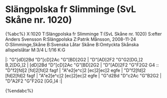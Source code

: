 # Slängpolska fr Slimminge (SvL Skåne nr. 1020)

{%abc%}
X:1020
T:Slängpolska fr Slimminge
T:(SvL Skåne nr. 1020)
S:efter Anders Svensson
R:Slängpolska
Z:Patrik Månsson, 2008-11-24
O:Slimminge,Skåne
B:Svenska Låtar Skåne
B:Omtyckta Skånska allspelslåtar
M:3/4
L:1/16
K:G

|: "G"[dD]2Bd "D"[cD]2Ac "G"[BD]2G2 | "D"[AD]2F2 "G"G2[DG,]2 B,2[DG,]2 | [dD]2Bd "D"[cD]2Ac "G"[BD]2G2 | "D"[AD]2F2 "G"F2G2 G4 :: "D"f2[fd]2 [fd]2[fd]2 fagf |
"A"e2[e^c]2 [ec]2[ec]2 egfe | "D"f2[fd]2 [fd]2[fd]2 fagf | "A"e2[e^c]2 [ec]2[ec]2 egfe | "G"d2Bd "D"c2Ac "G"B2G2 | "D"A2F2 "G"F2G2 [GG,]4 :|

{%endabc%}
